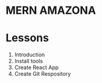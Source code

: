 # MERN AMAZONA

# Lessons

1. Introduction
2. Install tools
3. Create React App
4. Create Git Respository
